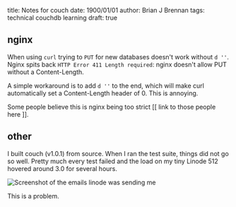 title: Notes for couch
date: 1900/01/01
author: Brian J Brennan
tags: technical couchdb learning
draft: true

## nginx

When using `curl` trying to `PUT` for new databases doesn't work without `d ''`.
Nginx spits back `HTTP Error 411 Length required`: nginx doesn't allow PUT without a Content-Length.

A simple workaround is to add `d ''` to the end, which will make curl
automatically set a Content-Length header of 0. This is annoying.

Some people believe this is nginx being too strict [[ link to those people here ]].


## other

I built couch (v1.0.1) from source. When I ran the test suite, things did not
go so well. Pretty much every test failed and the load on my tiny Linode 512
hovered around 3.0 for several hours.

<img src="http://cl.ly/2W1d2b30043r1L3q0z0c/Screen_shot_2011-01-17_at_5.54.05_PM.png" title='Not good' alt='Screenshot of the emails linode was sending me'>

This is a problem.
